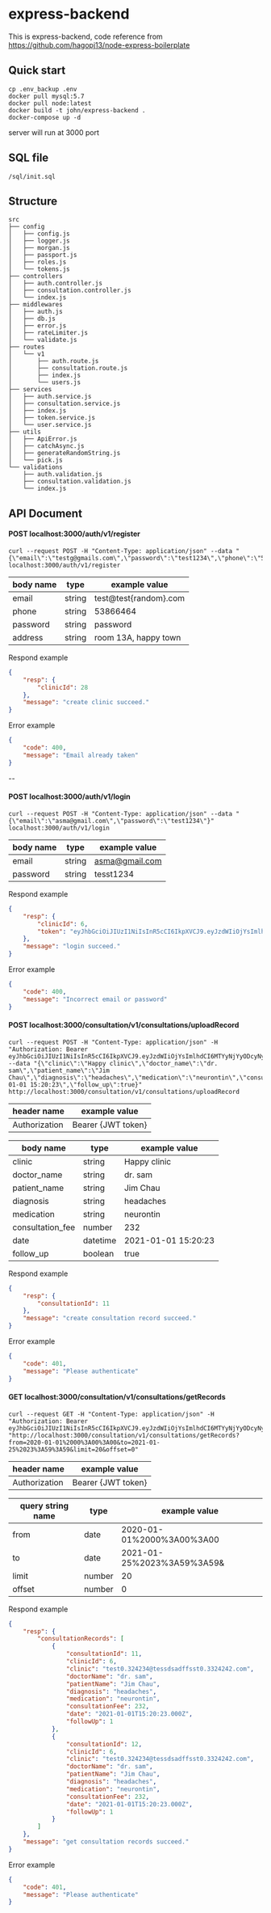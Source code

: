# express-backend
This is express-backend, code reference from https://github.com/hagopj13/node-express-boilerplate

## Quick start

```
cp .env_backup .env
docker pull mysql:5.7
docker pull node:latest
docker build -t john/express-backend .
docker-compose up -d
```
server will run at 3000 port

## SQL file 
```
/sql/init.sql
```

## Structure
```
src
├── config
│   ├── config.js
│   ├── logger.js
│   ├── morgan.js
│   ├── passport.js
│   ├── roles.js
│   └── tokens.js
├── controllers
│   ├── auth.controller.js
│   ├── consultation.controller.js
│   └── index.js
├── middlewares
│   ├── auth.js
│   ├── db.js
│   ├── error.js
│   ├── rateLimiter.js
│   └── validate.js
├── routes
│   └── v1
│       ├── auth.route.js
│       ├── consultation.route.js
│       ├── index.js
│       └── users.js
├── services
│   ├── auth.service.js
│   ├── consultation.service.js
│   ├── index.js
│   ├── token.service.js
│   └── user.service.js
├── utils
│   ├── ApiError.js
│   ├── catchAsync.js
│   ├── generateRandomString.js
│   └── pick.js
└── validations
    ├── auth.validation.js
    ├── consultation.validation.js
    └── index.js
```

## API Document

#### POST localhost:3000/auth/v1/register

```
curl --request POST -H "Content-Type: application/json" --data "{\"email\":\"testg@gmails.com\",\"password\":\"test1234\",\"phone\":\"53535453\",\"address\":\"asdfasdfsfdsfa\"}" localhost:3000/auth/v1/register
```

| body name | type | example value |
| --- | --- | ---|
| email | string | test@test{random}.com |
| phone | string | 53866464|
| password | string | password|
|address| string| room 13A, happy town |

Respond example
```JSON
{
    "resp": {
        "clinicId": 28
    },
    "message": "create clinic succeed."
}
```

Error example

```JSON
{
    "code": 400,
    "message": "Email already taken"
}
```
--

#### POST localhost:3000/auth/v1/login
```
curl --request POST -H "Content-Type: application/json" --data "{\"email\":\"asma@gmail.com\",\"password\":\"test1234\"}" localhost:3000/auth/v1/login
```
| body name | type | example value |
| --- | --- | ---|
| email | string | asma@gmail.com |
| password | string | tesst1234|

Respond example
```JSON
{
    "resp": {
        "clinicId": 6,
        "token": "eyJhbGciOiJIUzI1NiIsInR5cCI6IkpXVCJ9.eyJzdWIiOjYsImlhdCI6MTYyNjc1NTA5MCwiZXhwIjoxNjI3MTg3MDkwfQ.4r2m4B8CLHeG7LU4MIBrC7DYZcGHsQ3cn7Ks0k_REt4"
    },
    "message": "login succeed."
}
```

Error example

```JSON
{
    "code": 400,
    "message": "Incorrect email or password"
}
```

#### POST localhost:3000/consultation/v1/consultations/uploadRecord
```
curl --request POST -H "Content-Type: application/json" -H "Authorization: Bearer eyJhbGciOiJIUzI1NiIsInR5cCI6IkpXVCJ9.eyJzdWIiOjYsImlhdCI6MTYyNjYyODcyNywiZXhwIjoxNjI3MDYwNzI3fQ.9EqHGmcKQnaRCv9jdSUIEJOR_vYVSsEO_9MTanNAaEo" --data "{\"clinic\":\"Happy clinic\",\"doctor_name\":\"dr. sam\",\"patient_name\":\"Jim Chau\",\"diagnosis\":\"headaches\",\"medication\":\"neurontin\",\"consultation_fee\":232,\"date\":\"2021-01-01 15:20:23\",\"follow_up\":true}" http://localhost:3000/consultation/v1/consultations/uploadRecord
```
| header name | example value |
| --- | ---|
|Authorization| Bearer {JWT token}|


| body name | type | example value |
| --- | --- | ---|
| clinic | string | Happy clinic |
| doctor_name | string | dr. sam|
| patient_name | string | Jim Chau|
| diagnosis | string | headaches|
| medication | string | neurontin|
| consultation_fee | number | 232|
| date | datetime | 2021-01-01 15:20:23|
|follow_up|boolean|true|

Respond example
```JSON
{
    "resp": {
        "consultationId": 11
    },
    "message": "create consultation record succeed."
}
```

Error example

```JSON
{
    "code": 401,
    "message": "Please authenticate"
}
```

#### GET localhost:3000/consultation/v1/consultations/getRecords

```
curl --request GET -H "Content-Type: application/json" -H "Authorization: Bearer eyJhbGciOiJIUzI1NiIsInR5cCI6IkpXVCJ9.eyJzdWIiOjYsImlhdCI6MTYyNjYyODcyNywiZXhwIjoxNjI3MDYwNzI3fQ.9EqHGmcKQnaRCv9jdSUIEJOR_vYVSsEO_9MTanNAaEo" "http://localhost:3000/consultation/v1/consultations/getRecords?from=2020-01-01%2000%3A00%3A00&to=2021-01-25%2023%3A59%3A59&limit=20&offset=0"
```

| header name | example value |
| --- | ---|
|Authorization| Bearer {JWT token}|

| query string name | type | example value |
| --- | --- | ---|
| from | date | 2020-01-01%2000%3A00%3A00 |
| to | date | 2021-01-25%2023%3A59%3A59&|
| limit | number | 20|
|offset| number| 0 |

Respond example
```JSON
{
    "resp": {
        "consultationRecords": [
            {
                "consultationId": 11,
                "clinicId": 6,
                "clinic": "test0.324234@tessdsadffsst0.3324242.com",
                "doctorName": "dr. sam",
                "patientName": "Jim Chau",
                "diagnosis": "headaches",
                "medication": "neurontin",
                "consultationFee": 232,
                "date": "2021-01-01T15:20:23.000Z",
                "followUp": 1
            },
            {
                "consultationId": 12,
                "clinicId": 6,
                "clinic": "test0.324234@tessdsadffsst0.3324242.com",
                "doctorName": "dr. sam",
                "patientName": "Jim Chau",
                "diagnosis": "headaches",
                "medication": "neurontin",
                "consultationFee": 232,
                "date": "2021-01-01T15:20:23.000Z",
                "followUp": 1
            }
        ]
    },
    "message": "get consultation records succeed."
}
```

Error example

```JSON
{
    "code": 401,
    "message": "Please authenticate"
}
```






